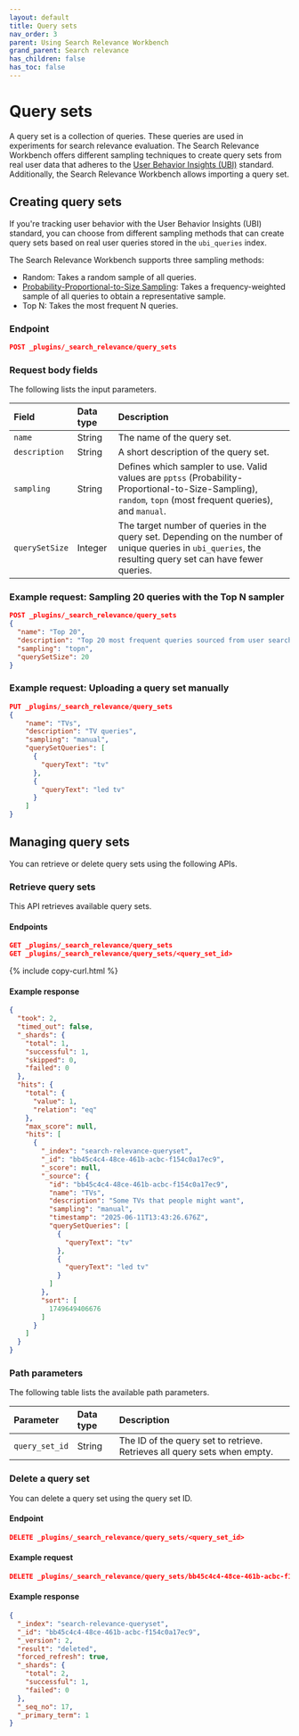 ```yaml
---
layout: default
title: Query sets
nav_order: 3
parent: Using Search Relevance Workbench
grand_parent: Search relevance
has_children: false
has_toc: false
---
```


# Query sets

A query set is a collection of queries. These queries are used in experiments for search relevance evaluation. The Search Relevance Workbench offers different sampling techniques to create query sets from real user data that adheres to the [User Behavior Insights (UBI)]({{site.url}}{{site.baseurl}}/search-plugins/ubi/schemas/) standard.
Additionally, the Search Relevance Workbench allows importing a query set.

## Creating query sets

If you're tracking user behavior with the User Behavior Insights (UBI) standard, you can choose from different sampling methods that can create query sets based on real user queries stored in the `ubi_queries` index.

The Search Relevance Workbench supports three sampling methods:
* Random: Takes a random sample of all queries.
* [Probability-Proportional-to-Size Sampling](https://opensourceconnections.com/blog/2022/10/13/how-to-succeed-with-explicit-relevance-evaluation-using-probability-proportional-to-size-sampling/): Takes a frequency-weighted sample of all queries to obtain a representative sample.
* Top N: Takes the most frequent N queries.

### Endpoint

```json
POST _plugins/_search_relevance/query_sets
```

### Request body fields

The following lists the input parameters.

Field | Data type |  Description
:---  | :--- | :---
`name` | String |	The name of the query set.
`description` | String | A short description of the query set.
`sampling` | String | Defines which sampler to use. Valid values are `pptss` (Probability-Proportional-to-Size-Sampling), `random`, `topn` (most frequent queries), and `manual`.
`querySetSize` | Integer | The target number of queries in the query set. Depending on the number of unique queries in `ubi_queries`, the resulting query set can have fewer queries.

### Example request: Sampling 20 queries with the Top N sampler

```json
POST _plugins/_search_relevance/query_sets
{
  "name": "Top 20",
  "description": "Top 20 most frequent queries sourced from user searches.",
  "sampling": "topn",
  "querySetSize": 20
}
```

### Example request: Uploading a query set manually

```json
PUT _plugins/_search_relevance/query_sets
{
   	"name": "TVs",
   	"description": "TV queries",
   	"sampling": "manual",
   	"querySetQueries": [
      {
        "queryText": "tv"
      },
      {
        "queryText": "led tv"
      }
    ]
}
```

## Managing query sets

You can retrieve or delete query sets using the following APIs.

### Retrieve query sets

This API retrieves available query sets.

#### Endpoints

```json
GET _plugins/_search_relevance/query_sets
GET _plugins/_search_relevance/query_sets/<query_set_id>
```
{% include copy-curl.html %}

#### Example response

```json
{
  "took": 2,
  "timed_out": false,
  "_shards": {
    "total": 1,
    "successful": 1,
    "skipped": 0,
    "failed": 0
  },
  "hits": {
    "total": {
      "value": 1,
      "relation": "eq"
    },
    "max_score": null,
    "hits": [
      {
        "_index": "search-relevance-queryset",
        "_id": "bb45c4c4-48ce-461b-acbc-f154c0a17ec9",
        "_score": null,
        "_source": {
          "id": "bb45c4c4-48ce-461b-acbc-f154c0a17ec9",
          "name": "TVs",
          "description": "Some TVs that people might want",
          "sampling": "manual",
          "timestamp": "2025-06-11T13:43:26.676Z",
          "querySetQueries": [
            {
              "queryText": "tv"
            },
            {
              "queryText": "led tv"
            }
          ]
        },
        "sort": [
          1749649406676
        ]
      }
    ]
  }
}
```

### Path parameters

The following table lists the available path parameters.

| Parameter | Data type | Description |
| :--- | :--- | :--- |
| `query_set_id` | String | The ID of the query set to retrieve. Retrieves all query sets when empty. |

### Delete a query set

You can delete a query set using the query set ID.

#### Endpoint

```json
DELETE _plugins/_search_relevance/query_sets/<query_set_id>
```

#### Example request

```json
DELETE _plugins/_search_relevance/query_sets/bb45c4c4-48ce-461b-acbc-f154c0a17ec9
```

#### Example response

```json
{
  "_index": "search-relevance-queryset",
  "_id": "bb45c4c4-48ce-461b-acbc-f154c0a17ec9",
  "_version": 2,
  "result": "deleted",
  "forced_refresh": true,
  "_shards": {
    "total": 2,
    "successful": 1,
    "failed": 0
  },
  "_seq_no": 17,
  "_primary_term": 1
}
```
